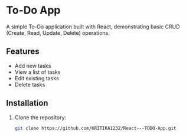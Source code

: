 # To-Do App

A simple To-Do application built with React, demonstrating basic CRUD (Create, Read, Update, Delete) operations.

## Features

- Add new tasks
- View a list of tasks
- Edit existing tasks
- Delete tasks

## Installation

1. Clone the repository:
   ```bash
   git clone https://github.com/KRITIKA1232/React---TODO-App.git
